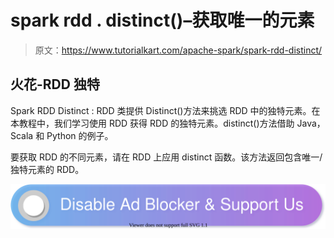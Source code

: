 # spark rdd . distinct()–获取唯一的元素

> 原文：<https://www.tutorialkart.com/apache-spark/spark-rdd-distinct/>

## 火花-RDD 独特

Spark RDD Distinct : RDD <t>类提供 Distinct()方法来挑选 RDD 中的独特元素。在本教程中，我们学习使用 RDD <t>获得 RDD 的独特元素。distinct()方法借助 Java，Scala 和 Python 的例子。</t></t>

要获取 RDD 的不同元素，请在 RDD 上应用 distinct 函数。该方法返回包含唯一/独特元素的 RDD。

[![](img/925da31b32d6bc3827932f6c8afb11bb.png)](https://www.tutorialkart.com/)